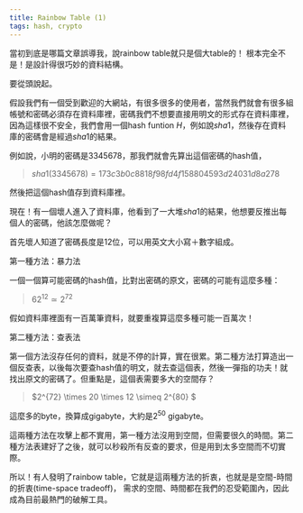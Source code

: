 ```yaml
---
title: Rainbow Table (1)
tags: hash, crypto
---
```


當初到底是哪篇文章誤導我，說rainbow table就只是個大table的！
根本完全不是！是設計得很巧妙的資料結構。

要從頭說起。

假設我們有一個受到歡迎的大網站，有很多很多的使用者，當然我們就會有很多組帳號和密碼必須存在資料庫裡，密碼我們不想要直接用明文的形式存在資料庫裡，因為這樣很不安全，我們會用一個hash funtion $H$，例如說$sha1$，然後存在資料庫的密碼會是經過$sha1$的結果。

例如說，小明的密碼是$3345678$，那我們就會先算出這個密碼的hash值，

> $sha1(3345678)=173c3b0c8818f98fd4f158804593d24031d8a278$

然後把這個hash值存到資料庫裡。

現在！有一個壞人進入了資料庫，他看到了一大堆$sha1$的結果，他想要反推出每個人的密碼，他該怎麼做呢？

首先壞人知道了密碼長度是12位，可以用英文大小寫＋數字組成。

第一種方法：暴力法

一個一個算可能密碼的hash值，比對出密碼的原文，密碼的可能有這麼多種：

> $62^{12} \simeq 2^{72}$

假如資料庫裡面有一百萬筆資料，就要重複算這麼多種可能一百萬次！

第二種方法：查表法

第一個方法沒存任何的資料，就是不停的計算，實在很累。第二種方法打算造出一個反查表，以後每次要查hash值的明文，就去查這個表，然後一彈指的功夫！就找出原文的密碼了。但重點是，這個表需要多大的空間存？

> $2^{72} \times 20 \times 12 \simeq 2^{80} $

這麼多的byte，換算成gigabyte，大約是$2^{50}$ gigabyte。

這兩種方法在攻擊上都不實用，第一種方法沒用到空間，但需要很久的時間。第二種方法表建好了之後，就可以秒殺所有反查的要求，但是用到太多空間而不切實際。

所以！有人發明了rainbow table，它就是這兩種方法的折衷，也就是是空間-時間的折衷(time-space tradeoff)， 需求的空間、時間都在我們的忍受範圍內，因此成為目前最熱門的破解工具。


